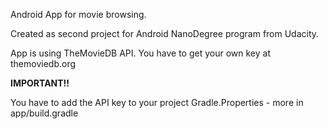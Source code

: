 Android App for movie browsing.

Created as second project for Android NanoDegree program from Udacity.

App is using TheMovieDB API. You have to get your own key at themoviedb.org

<b>IMPORTANT!!</b>

You have to add the API key to your project Gradle.Properties - more in app/build.gradle
